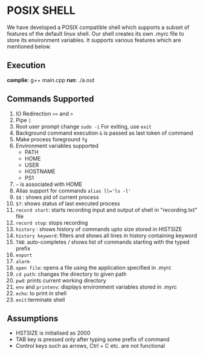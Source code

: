 # POSIX SHELL

We have developed a POSIX compatible shell which supports a subset of features of the default linux shell. Our shell creates its own .myrc file to store its environment variables. It supports various features which are mentioned below.

## Execution

**complie**: g++ main.cpp
**run**: ./a.out

## Commands Supported

1.  IO Redirection
    `>>` and `>`
2.  Pipe
    `|`
3.  Root user prompt change
    `sudo -i`
    For exiting, use `exit`
4.  Background command execution
    `&` is passed as last token of command
5.  Make process foreground
    `fg`
6.  Environment variables supported
    - PATH
    - HOME
    - USER
    - HOSTNAME
    - PS1
7.  `~` is associated with HOME
8.  Alias support for commands
    `alias ll='ls -l'`
9.  `$$` : shows pid of current process
10. `$?`: shows status of last executed process
11. `record start`: starts recording input and output of shell in "recording.txt" file
12. `record stop`: stops recording
13. `history` : shows history of commands upto size stored in HISTSIZE
14. `history keyword`: filters and shows all lines in history containing keyword
15. `TAB`: auto-completes / shows list of commands starting with the typed prefix
16. `export`
17. `alarm`
18. `open file`: opens a file using the application specified in .myrc
19. `cd path`: changes the directory to given path
20. `pwd`: prints current working directory
21. `env` and `printenv`: displays environment variables stored in .myrc
22. `echo`: to print in shell
23. `exit`:terminate shell

## Assumptions

- HSTSIZE is initialised as 2000
- TAB key is pressed only after typing some prefix of command
- Control keys such as arrows, Ctrl + C etc. are not functional
